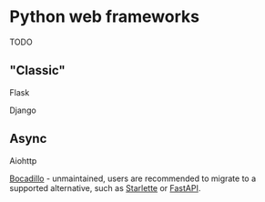 Python web frameworks
=====================

TODO


"Classic"
---------

Flask

Django


Async
-----

Aiohttp

[Bocadillo](https://bocadilloproject.github.io/) - unmaintained, users are recommended to migrate to a supported alternative, such as [Starlette](https://www.starlette.io/) or [FastAPI](https://fastapi.tiangolo.com/).



